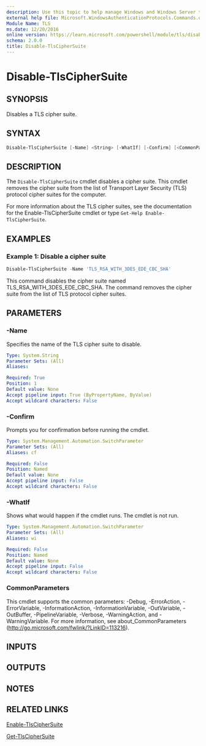 ```yaml
---
description: Use this topic to help manage Windows and Windows Server technologies with Windows PowerShell.
external help file: Microsoft.WindowsAuthenticationProtocols.Commands.dll-Help.xml
Module Name: TLS
ms.date: 12/20/2016
online version: https://learn.microsoft.com/powershell/module/tls/disable-tlsciphersuite?view=windowsserver2022-ps&wt.mc_id=ps-gethelp
schema: 2.0.0
title: Disable-TlsCipherSuite
---
```


# Disable-TlsCipherSuite

## SYNOPSIS
Disables a TLS cipher suite.

## SYNTAX

```powershell
Disable-TlsCipherSuite [-Name] <String> [-WhatIf] [-Confirm] [<CommonParameters>]
```

## DESCRIPTION

The `Disable-TlsCipherSuite` cmdlet disables a cipher suite. This cmdlet removes the cipher suite
from the list of Transport Layer Security (TLS) protocol cipher suites for the computer.

For more information about the TLS cipher suites, see the documentation for the
Enable-TlsCipherSuite cmdlet or type `Get-Help Enable-TlsCipherSuite`.

## EXAMPLES

### Example 1: Disable a cipher suite

```powershell
Disable-TlsCipherSuite -Name 'TLS_RSA_WITH_3DES_EDE_CBC_SHA'
```

This command disables the cipher suite named TLS_RSA_WITH_3DES_EDE_CBC_SHA.
The command removes the cipher suite from the list of TLS protocol cipher suites.

## PARAMETERS

### -Name

Specifies the name of the TLS cipher suite to disable.

```yaml
Type: System.String
Parameter Sets: (All)
Aliases:

Required: True
Position: 1
Default value: None
Accept pipeline input: True (ByPropertyName, ByValue)
Accept wildcard characters: False
```

### -Confirm

Prompts you for confirmation before running the cmdlet.

```yaml
Type: System.Management.Automation.SwitchParameter
Parameter Sets: (All)
Aliases: cf

Required: False
Position: Named
Default value: None
Accept pipeline input: False
Accept wildcard characters: False
```

### -WhatIf

Shows what would happen if the cmdlet runs. The cmdlet is not run.

```yaml
Type: System.Management.Automation.SwitchParameter
Parameter Sets: (All)
Aliases: wi

Required: False
Position: Named
Default value: None
Accept pipeline input: False
Accept wildcard characters: False
```

### CommonParameters

This cmdlet supports the common parameters: -Debug, -ErrorAction, -ErrorVariable,
-InformationAction, -InformationVariable, -OutVariable, -OutBuffer, -PipelineVariable, -Verbose,
-WarningAction, and -WarningVariable. For more information, see about_CommonParameters
(http://go.microsoft.com/fwlink/?LinkID=113216).

## INPUTS

## OUTPUTS

## NOTES

## RELATED LINKS

[Enable-TlsCipherSuite](./Enable-TlsCipherSuite.md)

[Get-TlsCipherSuite](./Get-TlsCipherSuite.md)
